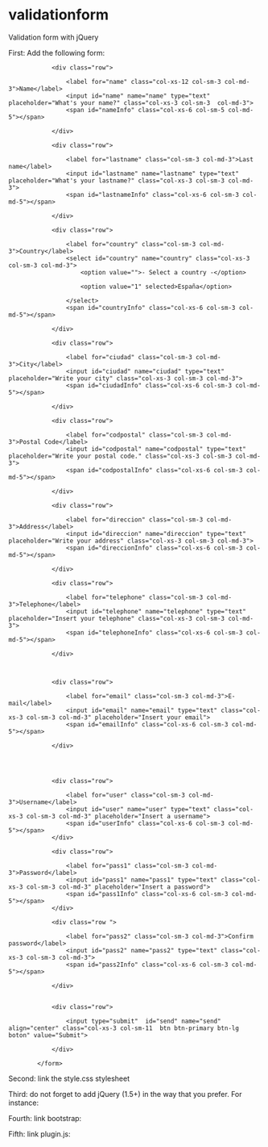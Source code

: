 # validationform
Validation form with jQuery

First: Add the following form:
 <form action="" method="post" id="contact_form">

                <div class="row">

                    <label for="name" class="col-xs-12 col-sm-3 col-md-3">Name</label>
                    <input id="name" name="name" type="text" placeholder="What's your name?" class="col-xs-3 col-sm-3  col-md-3">
                    <span id="nameInfo" class="col-xs-6 col-sm-5 col-md-5"></span>

                </div>

                <div class="row">

                    <label for="lastname" class="col-sm-3 col-md-3">Last name</label>
                    <input id="lastname" name="lastname" type="text" placeholder="What's your lastname?" class="col-xs-3 col-sm-3 col-md-3">
                    <span id="lastnameInfo" class="col-xs-6 col-sm-3 col-md-5"></span>

                </div>

                <div class="row">

                    <label for="country" class="col-sm-3 col-md-3">Country</label>
                    <select id="country" name="country" class="col-xs-3 col-sm-3 col-md-3">
                        <option value="">- Select a country -</option>
                       
                        <option value="1" selected>España</option>
                       
                    </select>
                    <span id="countryInfo" class="col-xs-6 col-sm-3 col-md-5"></span>

                </div>

                <div class="row">

                    <label for="ciudad" class="col-sm-3 col-md-3">City</label>
                    <input id="ciudad" name="ciudad" type="text" placeholder="Write your city" class="col-xs-3 col-sm-3 col-md-3">
                    <span id="ciudadInfo" class="col-xs-6 col-sm-3 col-md-5"></span>

                </div>

                <div class="row">

                    <label for="codpostal" class="col-sm-3 col-md-3">Postal Code</label>
                    <input id="codpostal" name="codpostal" type="text" placeholder="Write your postal code." class="col-xs-3 col-sm-3 col-md-3">
                    <span id="codpostalInfo" class="col-xs-6 col-sm-3 col-md-5"></span>

                </div>

                <div class="row">

                    <label for="direccion" class="col-sm-3 col-md-3">Address</label>
                    <input id="direccion" name="direccion" type="text" placeholder="Write your address" class="col-xs-3 col-sm-3 col-md-3">
                    <span id="direccionInfo" class="col-xs-6 col-sm-3 col-md-5"></span>

                </div>

                <div class="row">

                    <label for="telephone" class="col-sm-3 col-md-3">Telephone</label>
                    <input id="telephone" name="telephone" type="text" placeholder="Insert your telephone" class="col-xs-3 col-sm-3 col-md-3">
                    <span id="telephoneInfo" class="col-xs-6 col-sm-3 col-md-5"></span>

                </div>



                <div class="row">

                    <label for="email" class="col-sm-3 col-md-3">E-mail</label>
                    <input id="email" name="email" type="text" class="col-xs-3 col-sm-3 col-md-3" placeholder="Insert your email">
                    <span id="emailInfo" class="col-xs-6 col-sm-3 col-md-5"></span>

                </div>




                <div class="row">

                    <label for="user" class="col-sm-3 col-md-3">Username</label>
                    <input id="user" name="user" type="text" class="col-xs-3 col-sm-3 col-md-3" placeholder="Insert a username">
                    <span id="userInfo" class="col-xs-6 col-sm-3 col-md-5"></span>
                </div>

                <div class="row">

                    <label for="pass1" class="col-sm-3 col-md-3">Password</label>
                    <input id="pass1" name="pass1" type="text" class="col-xs-3 col-sm-3 col-md-3" placeholder="Insert a password">
                    <span id="pass1Info" class="col-xs-6 col-sm-3 col-md-5"></span>
                </div>

                <div class="row ">

                    <label for="pass2" class="col-sm-3 col-md-3">Confirm password</label>
                    <input id="pass2" name="pass2" type="text" class="col-xs-3 col-sm-3 col-md-3">
                    <span id="pass2Info" class="col-xs-6 col-sm-3 col-md-5"></span>

                </div>


                <div class="row"> 

                    <input type="submit"  id="send" name="send"  align="center" class="col-xs-3 col-sm-11  btn btn-primary btn-lg boton" value="Submit">

                </div>

            </form>

Second: link the style.css stylesheet

  <link rel="stylesheet" type="text/css" href="style.css">

Third: do not forget to add jQuery (1.5+) in the way that you prefer. For instance:

  <script src="https://ajax.googleapis.com/ajax/libs/jquery/1.12.0/jquery.min.js"></script>

Fourth: link bootstrap:
 
<link rel="stylesheet" href="css/bootstrap.min.css">
 
Fifth: link plugin.js:

 <script src="js/plugin.js"></script>

